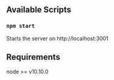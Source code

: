 ## Available Scripts

### `npm start`

Starts the server on http://localhost:3001<br>

## Requirements
node >= v10.10.0
